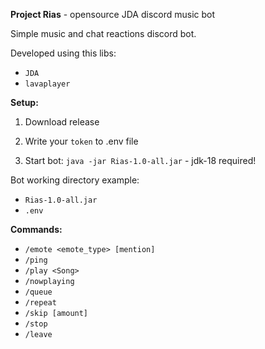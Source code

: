 **Project Rias** - opensource JDA discord music bot

Simple music and chat reactions discord bot.

Developed using this libs:

* `JDA`
* `lavaplayer`

**Setup:**

1) Download release

2) Write your `token` to .env file

3) Start bot: `java -jar Rias-1.0-all.jar` - jdk-18 required!

Bot working directory example:
* `Rias-1.0-all.jar`
* `.env`


**Commands:**

* `/emote <emote_type> [mention]`
* `/ping`
* `/play <Song>`
* `/nowplaying`
* `/queue`
* `/repeat`
* `/skip [amount]`
* `/stop`
* `/leave`

